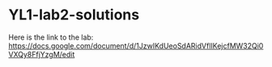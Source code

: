 YL1-lab2-solutions
==================

Here is the link to the lab: https://docs.google.com/document/d/1JzwIKdUeoSdARidVflIKejcfMW32Qi0VXQy8FfjYzgM/edit
